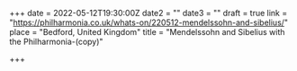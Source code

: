 +++
date = 2022-05-12T19:30:00Z
date2 = ""
date3 = ""
draft = true
link = "https://philharmonia.co.uk/whats-on/220512-mendelssohn-and-sibelius/"
place = "Bedford, United Kingdom"
title = "Mendelssohn and Sibelius with the Philharmonia-(copy)"

+++
